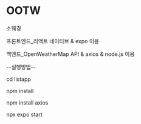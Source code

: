 # OOTW
소웨경

프론트엔드_리액트 네이티브 & expo 이용

백엔드_OpenWeatherMap API & axios & node.js 이용

--실행방법--

cd listapp

npm install

npm install axios

npx expo start
